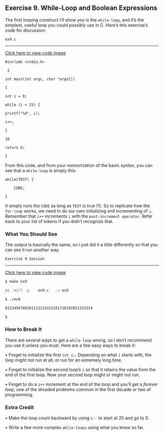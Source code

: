 ## Exercise 9. While-Loop and Boolean Expressions

The first looping construct I’ll show you is the `while-loop`, and it’s the simplest, useful loop you could possibly use in C. Here’s this exercise’s code for discussion:

`ex9.c`

---

[Click here to view code image](https://learning.oreilly.com/library/view/learn-c-the/9780133124385/ch09_images.html#p040pro01a)

```
#include <stdio.h>

 2

int main(int argc, char *argv[])

{

int i = 0;

while (i < 25) {

printf("%d", i);

i++;

}

10

return 0;

}
```

From this code, and from your memorization of the basic syntax, you can see that a `while-loop` is simply this:

```
while(TEST) {

    CODE;

}
```

It simply runs the `CODE` as long as `TEST` is true (1). So to replicate how the `for-loop` works, we need to do our own initializing and incrementing of `i`. Remember that `i++` increments `i` with the `post-increment operator`. Refer back to your list of tokens if you didn’t recognize that.

### What You Should See

The output is basically the same, so I just did it a little differently so that you can see it run another way.

`Exercise 9 Session`

---

[Click here to view code image](https://learning.oreilly.com/library/view/learn-c-the/9780133124385/ch09_images.html#p040pro02a)

```bash
$ make ex9

cc -Wall -g    ex9.c   -o ex9

$ ./ex9

0123456789101112131415161718192021222324

$
```

### How to Break It

There are several ways to get a `while-loop` wrong, so I don’t recommend you use it unless you must. Here are a few easy ways to break it:

• Forget to initialize the first `int i;`. Depending on what `i` starts with, the loop might not run at all, or run for an extremely long time.

• Forget to initialize the second loop’s `i` so that it retains the value from the end of the first loop. Now your second loop might or might not run.

• Forget to do a `i++` increment at the end of the loop and you’ll get a *forever loop*, one of the dreaded problems common in the first decade or two of programming.

### Extra Credit

• Make the loop count backward by using `i--` to start at 25 and go to 0.

• Write a few more complex `while-loops` using what you know so far.
